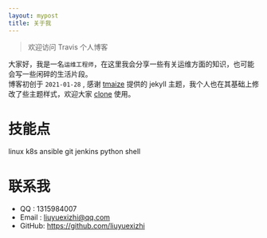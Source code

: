 ```yaml
---
layout: mypost
title: 关于我
---
```

> 欢迎访问 Travis 个人博客

大家好，我是一名`运维工程师`，在这里我会分享一些有关运维方面的知识，也可能会写一些闲碎的生活片段。
<br/>
博客初创于 `2021-01-28` , 感谢 [tmaize](https://github.com/TMaize/tmaize-blog) 提供的 jekyll 主题，我个人也在其基础上修改了些主题样式，欢迎大家 [clone](https://github.com/liuyuexizhi/liuyuexizhi.github.io) 使用。

# 技能点
linux k8s ansible git jenkins python shell


# 联系我
+ QQ    : 1315984007
+ Email : liuyuexizhi@qq.com
+ GitHub: https://github.com/liuyuexizhi
